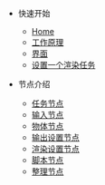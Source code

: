 + 快速开始
    + [Home](/zh-cn/)
    + [工作原理](/zh-cn/HowItWorks.md)
    + [界面](/zh-cn/Interface.md)
    + [设置一个渲染任务](/zh-cn/SetUpTask.md)

+ 节点介绍
    + [任务节点](/zh-cn/NodeTask)	
    + [输入节点](/zh-cn/NodeInput)
    + [物体节点](/zh-cn/NodeObject)
    + [输出设置节点](/zh-cn/NodeOutput)
    + [渲染设置节点](/zh-cn/NodeRender)
    + [脚本节点](/zh-cn/NodeScripts)
    + [整理节点](/zh-cn/NodeLayout)

